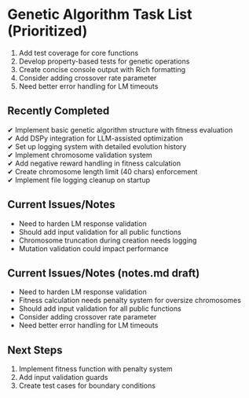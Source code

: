 # Genetic Algorithm Task List (Prioritized)

1. Add test coverage for core functions
2. Develop property-based tests for genetic operations
3. Create concise console output with Rich formatting
4. Consider adding crossover rate parameter
5. Need better error handling for LM timeouts

## Recently Completed
✔ Implement basic genetic algorithm structure with fitness evaluation  
✔ Add DSPy integration for LLM-assisted optimization  
✔ Set up logging system with detailed evolution history  
✔ Implement chromosome validation system  
✔ Add negative reward handling in fitness calculation  
✔ Create chromosome length limit (40 chars) enforcement  
✔ Implement file logging cleanup on startup

## Current Issues/Notes
- Need to harden LM response validation
- Should add input validation for all public functions
- Chromosome truncation during creation needs logging
- Mutation validation could impact performance

## Current Issues/Notes (notes.md draft)
- Need to harden LM response validation
- Fitness calculation needs penalty system for oversize chromosomes
- Should add input validation for all public functions
- Consider adding crossover rate parameter
- Need better error handling for LM timeouts

## Next Steps
1. Implement fitness function with penalty system
2. Add input validation guards
3. Create test cases for boundary conditions
